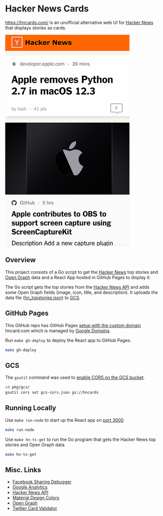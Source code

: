 # Hacker News Cards

<https://hncards.com/> is an unofficial alternative web UI for [Hacker News](https://news.ycombinator.com/) that displays stories as cards.

[![Hacker News](hncards-ss.png)](https://hncards.com/)

## Overview

This project consists of a Go script to get the [Hacker News](https://news.ycombinator.com/) top stories and [Open Graph](https://ogp.me/) data and a React App hosted in GitHub Pages to display it.

The Go script gets the top stories from the [Hacker News API](https://github.com/HackerNews/API) and adds some Open Graph fields (image, icon, title, and description). It uploads the data file ([hn_topstories.json](https://storage.googleapis.com/hncards/hn_topstories.json)) to [GCS](https://console.cloud.google.com/storage/browser/_details/hncards/hn_topstories.json?project=hncards).

## GitHub Pages

This GitHub repo has GitHub Pages [setup with the custom domain](https://github.com/hughmandeville/hncards/settings/pages) hncard.com which is managed by [Google Domains](https://domains.google.com/registrar/hncards.com/dns).

Run `make gh-deploy` to deploy the React app to GitHub Pages.

```sh
make gh-deploy
```

## GCS

The `gsutil` command was used to [enable CORS on the GCS bucket](https://cloud.google.com/storage/docs/configuring-cors#gsutil).

```sh
cd pkg/gcs/
gsutil cors set gcs-cors.json gs://hncards
```

## Running Locally

Use `make run-node` to start up the React app on [port 3000](http://localhost:3000/).

```sh
make run-node
```

Use `make hn-ts-get` to run the Go program that gets the Hacker News top stories and Open Graph data.

```sh
make hn-ts-get
```

## Misc. Links

- [Facebook Sharing Debugger](https://developers.facebook.com/tools/debug/)
- [Google Analytics](https://analytics.google.com/analytics/web/)
- [Hacker News API](https://github.com/HackerNews/API)
- [Material Design Colors](https://material.io/design/color/the-color-system.html)
- [Open Graph](https://ogp.me/)
- [Twitter Card Validator](https://cards-dev.twitter.com/validator)
